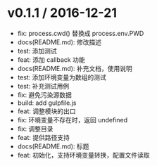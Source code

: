 v0.1.1 / 2016-12-21
===================

  * fix: process.cwd() 替换成 process.env.PWD
  * docs(README.md): 修改描述
  * test: 添加测试
  * feat: 添加 callback 功能
  * docs(README.md): 补充文档，使用说明
  * test: 添加环境变量为数组的测试
  * test: 补充测试用例
  * fix: 避免污染源数据
  * build: add gulpfile.js
  * feat: 调整模块的出口
  * fix: 环境变量不存在时，返回 undefined
  * fix: 调整目录
  * feat: 提供路径支持
  * docs(README.md): 标题
  * feat: 初始化，支持环境变量转换，配置文件读取
